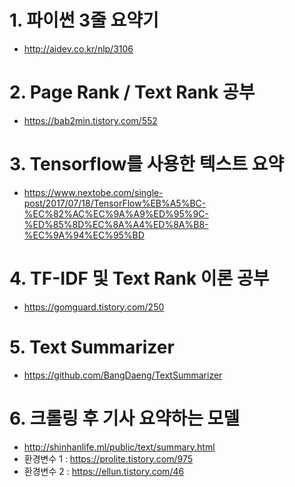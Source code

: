 
# 1. 파이썬 3줄 요약기
 - http://aidev.co.kr/nlp/3106

# 2. Page Rank / Text Rank 공부
 - https://bab2min.tistory.com/552
 
# 3. Tensorflow를 사용한 텍스트 요약
 - https://www.nextobe.com/single-post/2017/07/18/TensorFlow%EB%A5%BC-%EC%82%AC%EC%9A%A9%ED%95%9C-%ED%85%8D%EC%8A%A4%ED%8A%B8-%EC%9A%94%EC%95%BD
 
# 4. TF-IDF 및 Text Rank 이론 공부
 - https://gomguard.tistory.com/250
 
# 5. Text Summarizer
 - https://github.com/BangDaeng/TextSummarizer
 
# 6. 크롤링 후 기사 요약하는 모델
 - http://shinhanlife.ml/public/text/summary.html
 - 환경변수 1 : https://prolite.tistory.com/975
 - 환경변수 2 : https://ellun.tistory.com/46
